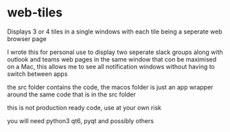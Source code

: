 # web-tiles
Displays 3 or 4 tiles in a single windows with each tile being a seperate web browser page

I wrote this for personal use to display two seperate slack groups along with outlook and teams web pages in the same window that con be maximised on a Mac, this allows me to see all notification windows without having to switch between apps

the src folder contains the code,
the macos folder is just an app wrapper around the same code that is in the src folder

this is not production ready code, use at your own risk

you will need python3 qt6, pyqt and possibly others
